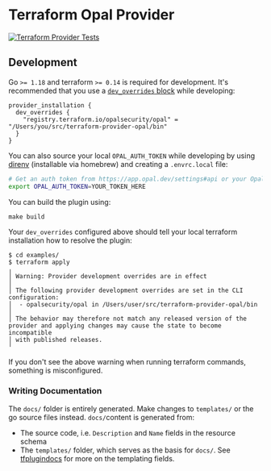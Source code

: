 # Terraform Opal Provider
[![Terraform Provider Tests](https://github.com/opalsecurity/terraform-provider-opal/actions/workflows/test.yml/badge.svg)](https://github.com/opalsecurity/terraform-provider-opal/actions/workflows/test.yml)

## Development

Go `>= 1.18` and terraform `>= 0.14` is required for development. It's recommended that you use a [`dev_overrides` block](https://www.terraform.io/cli/config/config-file) while developing:
```hcl
provider_installation {
  dev_overrides {
    "registry.terraform.io/opalsecurity/opal" = "/Users/you/src/terraform-provider-opal/bin"
  }
}
```

You can also source your local `OPAL_AUTH_TOKEN` while developing by using [direnv](https://direnv.net) (installable via homebrew) and creating a `.envrc.local` file:
```bash
# Get an auth token from https://app.opal.dev/settings#api or your Opal installation.
export OPAL_AUTH_TOKEN=YOUR_TOKEN_HERE
```

You can build the plugin using:
```
make build
```

Your `dev_overrides` configured above should tell your local terraform installation how to resolve the plugin:
```
$ cd examples/
$ terraform apply
╷
│ Warning: Provider development overrides are in effect
│
│ The following provider development overrides are set in the CLI configuration:
│  - opalsecurity/opal in /Users/user/src/terraform-provider-opal/bin
│
│ The behavior may therefore not match any released version of the provider and applying changes may cause the state to become incompatible
│ with published releases.
╵
```

If you don't see the above warning when running terraform commands, something is misconfigured.

### Writing Documentation

The `docs/` folder is entirely generated. Make changes to `templates/` or the go source files instead. `docs/`content is generated from:

- The source code, i.e. `Description` and `Name` fields in the resource schema
- The `templates/` folder, which serves as the basis for `docs/`. See [tfplugindocs](https://github.com/hashicorp/terraform-plugin-docs#templates) for more on the templating fields.